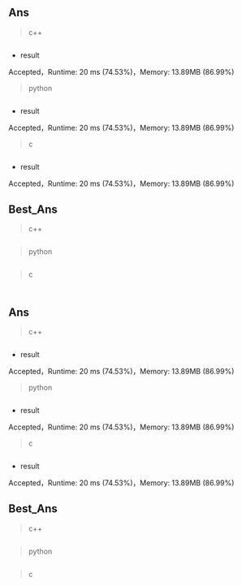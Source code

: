# 

## Ans

> c++

```c++

```

* result

Accepted，Runtime: 20 ms (74.53%)，Memory: 13.89MB (86.99%)

> python

```python

```

* result

Accepted，Runtime: 20 ms (74.53%)，Memory: 13.89MB (86.99%)

> c

```c

```

* result

Accepted，Runtime: 20 ms (74.53%)，Memory: 13.89MB (86.99%)

## Best_Ans

> c++

```c++

```



> python

```python

```



> c

```c

```





# 

## Ans

> c++

```c++

```

* result

Accepted，Runtime: 20 ms (74.53%)，Memory: 13.89MB (86.99%)

> python

```python

```

* result

Accepted，Runtime: 20 ms (74.53%)，Memory: 13.89MB (86.99%)

> c

```c

```

* result

Accepted，Runtime: 20 ms (74.53%)，Memory: 13.89MB (86.99%)

## Best_Ans

> c++

```c++

```



> python

```python

```



> c

```c

```

